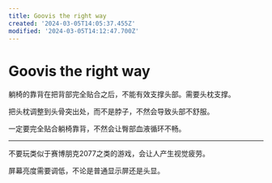 ```yaml
---
title: Goovis the right way
created: '2024-03-05T14:05:37.455Z'
modified: '2024-03-05T14:12:47.700Z'
---
```


# Goovis the right way

躺椅的靠背在把背部完全贴合之后，不能有效支撑头部。需要头枕支撑。

把头枕调整到头骨突出处，而不是脖子，不然会导致头部不舒服。

一定要完全贴合躺椅靠背，不然会让臀部血液循环不畅。

---

不要玩类似于赛博朋克2077之类的游戏，会让人产生视觉疲劳。

屏幕亮度需要调低，不论是普通显示屏还是头显。
